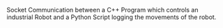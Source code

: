 Socket Communication between a C++ Program which controls an industrial Robot and a Python Script logging the movements of the robot.
